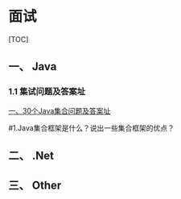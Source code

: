 # 面试

[TOC]

## 一、 Java
### 1.1 集试问题及答案址
[一、30个Java集合问题及答案址](https://mp.weixin.qq.com/s?__biz=MzAwNDE2NTgzNQ==&mid=2247484485&idx=1&sn=e25d097893b232403d74b2110e5b1fab&chksm=9b315de1ac46d4f72b703b2c85e57019b481bdcc59dc53447a27909d7b8f70f0ed1ee4854159&mpshare=1&scene=23&srcid=0608pXE8NxhkbmuVbGvu5Qpd#rd)

#1.Java集合框架是什么？说出一些集合框架的优点？

## 二、 .Net

## 三、 Other
